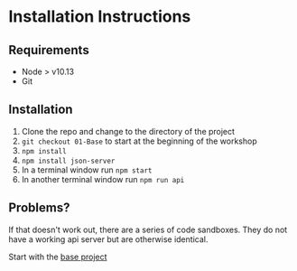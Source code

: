 # Installation Instructions

## Requirements
- Node > v10.13
- Git

## Installation
1. Clone the repo and change to the directory of the project
2. `git checkout 01-Base` to start at the beginning of the workshop
3. `npm install`
4. `npm install json-server`
5. In a terminal window run `npm start`
6. In another terminal window run `npm run api`

## Problems?
If that doesn't work out, there are a series of code sandboxes. They do not have
a working api server but are otherwise identical.

Start with the [base project](https://codesandbox.io/s/refactoring-02-tmh62
)
